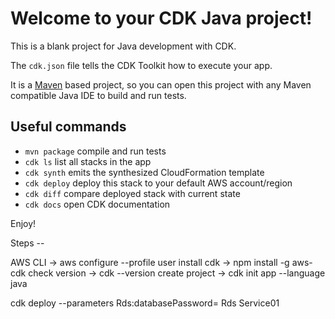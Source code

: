 # Welcome to your CDK Java project!

This is a blank project for Java development with CDK.

The `cdk.json` file tells the CDK Toolkit how to execute your app.

It is a [Maven](https://maven.apache.org/) based project, so you can open this project with any Maven compatible Java IDE to build and run tests.

## Useful commands

-   `mvn package` compile and run tests
-   `cdk ls` list all stacks in the app
-   `cdk synth` emits the synthesized CloudFormation template
-   `cdk deploy` deploy this stack to your default AWS account/region
-   `cdk diff` compare deployed stack with current state
-   `cdk docs` open CDK documentation

Enjoy!

Steps --

AWS CLI -> aws configure --profile user
install cdk -> npm install -g aws-cdk
check version -> cdk --version
create project -> cdk init app --language java

cdk deploy --parameters Rds:databasePassword= Rds Service01
